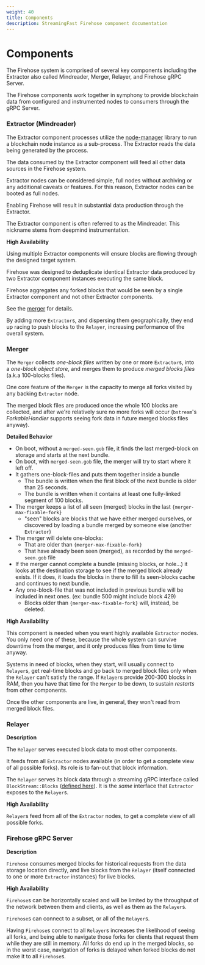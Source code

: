 ```yaml
---
weight: 40
title: Components
description: StreamingFast Firehose component documentation
---
```


# Components

The Firehose system is comprised of several key components including the Extractor also called Mindreader, Merger, Relayer, and Firehose gRPC Server.&#x20;

The Firehose components work together in symphony to provide blockchain data from configured and instrumented nodes to consumers through the gRPC Server.

### Extractor (Mindreader)

The Extractor component processes utilize the [node-manager](https://github.com/streamingfast/node-manager) library to run a blockchain node instance as a sub-process. The Extractor reads the data being generated by the process.

The data consumed by the Extractor component will feed all other data sources in the Firehose system.

Extractor nodes can be considered simple, full nodes without archiving or any additional caveats or features. For this reason, Extractor nodes can be booted as full nodes.

Enabling Firehose will result in substantial data production through the Extractor.

The Extractor component is often referred to as the Mindreader. This nickname stems from deepmind instrumentation.

**High Availability**

Using multiple Extractor components will ensure blocks are flowing through the designed target system.

Firehose was designed to deduplicate identical Extractor data produced by two Extractor component instances executing the same block.

Firehose aggregates any forked blocks that would be seen by a single Extractor component and not other Extractor components.

See the [merger](components.md#merger) for details.

By adding more `Extractor`s, and dispersing them geographically, they end up racing to push blocks to the `Relayer`, increasing performance of the overall system.

### Merger

The `Merger` collects _one-block files_ written by one or more `Extractor`s, into a _one-block object store_, and merges them to produce _merged blocks files_ (a.k.a 100-blocks files).

One core feature of the `Merger` is the capacity to merge all forks visited by any backing `Extractor` node.

The merged block files are produced once the whole 100 blocks are collected, and after we're relatively sure no more forks will occur (`bstream`'s _ForkableHandler_ supports seeing fork data in future merged blocks files anyway).

**Detailed Behavior**

* On boot, without a `merged-seen.gob` file, it finds the last merged-block on storage and starts at the next bundle.
* On boot, with `merged-seen.gob` file, the merger will try to start where it left off.
* It gathers one-block-files and puts them together inside a bundle
  * The bundle is written when the first block of the next bundle is older than 25 seconds.
  * The bundle is written when it contains at least one fully-linked segment of 100 blocks.
* The merger keeps a list of all seen (merged) blocks in the last `{merger-max-fixable-fork}`
  * "seen" blocks are blocks that we have either merged ourselves, or discovered by loading a bundle merged by someone else (another `Extractor`)
* The merger will delete one-blocks:
  * That are older than `{merger-max-fixable-fork}`
  * That have already been seen (merged), as recorded by the `merged-seen.gob` file
* If the merger cannot complete a bundle (missing blocks, or hole...) it looks at the destination storage to see if the merged block already exists. If it does, it loads the blocks in there to fill its seen-blocks cache and continues to next bundle.
* Any one-block-file that was not included in previous bundle will be included in next ones. (ex: bundle 500 might include block 429)
  * Blocks older than `{merger-max-fixable-fork}` will, instead, be deleted.

**High Availability**

This component is needed when you want highly available `Extractor` nodes. You only need one of these, because the whole system can survive downtime from the merger, and it only produces files from time to time anyway.

Systems in need of blocks, when they start, will usually connect to `Relayer`s, get real-time blocks and go back to merged block files only when the `Relayer` can't satisfy the range. If `Relayer`s provide 200-300 blocks in RAM, then you have that time for the `Merger` to be down, to sustain _restarts_ from other components.

Once the other components are live, in general, they won't read from merged block files.

### Relayer

**Description**

The `Relayer` serves executed block data to most other components.

It feeds from all `Extractor` nodes available (in order to get a complete view of all possible forks). Its role is to fan-out that block information.

The `Relayer` serves its block data through a streaming gRPC interface called `BlockStream::Blocks` ([defined here](https://github.com/streamingfast/proto/blob/develop/sf/bstream/v1/bstream.proto)). It is the _same_ interface that `Extractor` exposes to the `Relayer`s.

**High Availability**

`Relayer`s feed from all of the `Extractor` nodes, to get a complete view of all possible forks.

### Firehose gRPC Server

**Description**

`Firehose` consumes merged blocks for historical requests from the data storage location directly, and live blocks from the `Relayer` (itself connected to one or more `Extractor` instances) for live blocks.

**High Availability**

`Firehose`s can be horizontally scaled and will be limited by the throughput of the network between them and clients, as well as them as the `Relayer`s.

`Firehose`s can connect to a subset, or all of the `Relayer`s.

Having `Firehose`s connect to all `Relayer`s increases the likelihood of seeing all forks, and being able to navigate those forks for clients that request them while they are still in memory. All forks do end up in the merged blocks, so in the worst case, navigation of forks is delayed when forked blocks do not make it to all `Firehose`s.
